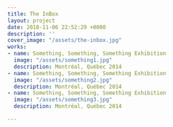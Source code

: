 ```yaml
---
title: The InBox
layout: project
date: 2018-11-06 22:52:29 +0000
description: ''
cover_image: "/assets/the-inbox.jpg"
works:
- name: Something, Something, Something Exhibition
  image: "/assets/something1.jpg"
  description: Montréal, Québec 2014
- name: Something, Something, Something Exhibition
  image: "/assets/something2.jpg"
  description: Montréal, Québec 2014
- name: Something, Something, Something Exhibition
  image: "/assets/something3.jpg"
  description: Montréal, Québec 2014

---
```

